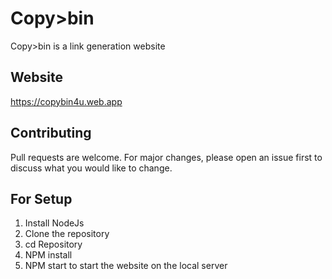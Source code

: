 # Copy>bin

Copy>bin is a link generation website

## Website

https://copybin4u.web.app



## Contributing
Pull requests are welcome. For major changes, please open an issue first to discuss what you would like to change.


## For Setup
1. Install NodeJs
2. Clone the repository
3. cd Repository
4. NPM install
5. NPM start to start the website on the local server
